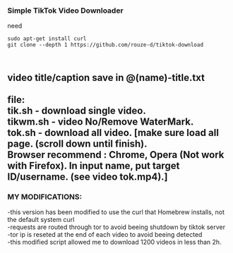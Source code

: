 ###  Simple TikTok Video Downloader 
need
```
sudo apt-get install curl
git clone --depth 1 https://github.com/rouze-d/tiktok-download
```
<br>video title/caption save in @(name)-title.txt<br/>
<br/>
file:<br>
tik.sh - download single video.<br>
tikwm.sh - video No/Remove WaterMark.<br>
tok.sh - download all video. \[make sure load all page. (scroll down until finish).<br>
Browser recommend : Chrome, Opera (Not work with Firefox). In input name, put target ID/username. (see video tok.mp4).\]
-----
### MY MODIFICATIONS:
-this version has been modified to use the curl that Homebrew installs, not the default system curl<br>
-requests are routed through tor to avoid beeing shutdown by tiktok server<br>
-tor ip is reseted at the end of each video to avoid beeing detected<br>
-this modified script allowed me to download 1200 videos in less than 2h.
